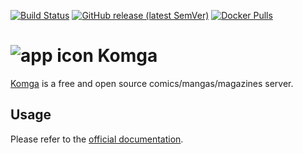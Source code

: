 [![Build Status](https://github.com/gotson/komga/workflows/CI/badge.svg?branch=master)](https://github.com/gotson/komga/actions?query=workflow%3ACI+branch%3Amaster)
[![GitHub release (latest SemVer)](https://img.shields.io/github/v/release/gotson/komga?color=blue&label=download&sort=semver)](https://github.com/gotson/komga/releases)
[![Docker Pulls](https://img.shields.io/docker/pulls/gotson/komga)](https://hub.docker.com/r/gotson/komga)

# ![app icon](https://github.com/gotson/komga/raw/master/.github/readme-images/app-icon.png) Komga

[Komga](https://github.com/gotson/komga) is a free and open source comics/mangas/magazines server.

## Usage

Please refer to the [official documentation](https://komga.org/installation/docker.html).
